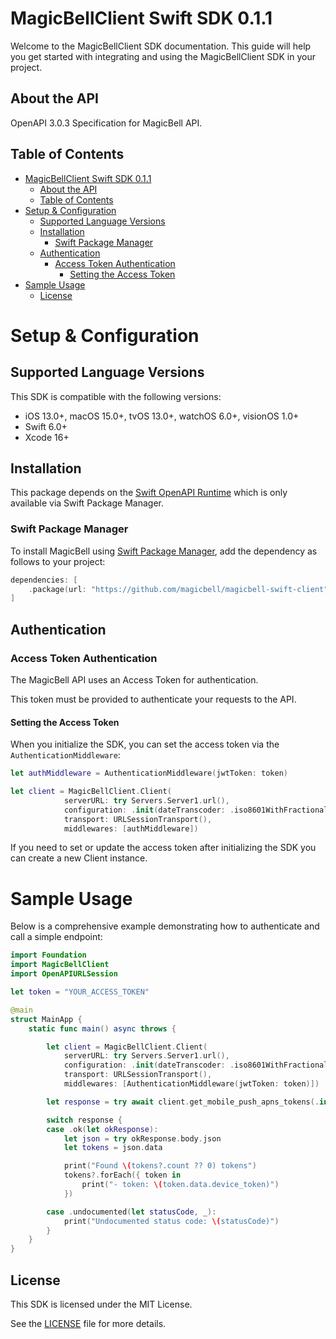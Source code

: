 # MagicBellClient Swift SDK 0.1.1

Welcome to the MagicBellClient SDK documentation. This guide will help you get started with integrating and using the MagicBellClient SDK in your project.

## About the API

OpenAPI 3.0.3 Specification for MagicBell API.

## Table of Contents

- [MagicBellClient Swift SDK 0.1.1](#magicbellclient-swift-sdk-010)
  - [About the API](#about-the-api)
  - [Table of Contents](#table-of-contents)
- [Setup \& Configuration](#setup--configuration)
  - [Supported Language Versions](#supported-language-versions)
  - [Installation](#installation)
    - [Swift Package Manager](#swift-package-manager)
  - [Authentication](#authentication)
    - [Access Token Authentication](#access-token-authentication)
      - [Setting the Access Token](#setting-the-access-token)
- [Sample Usage](#sample-usage)
  - [License](#license)

# Setup & Configuration

## Supported Language Versions

This SDK is compatible with the following versions:

- iOS 13.0+, macOS 15.0+, tvOS 13.0+, watchOS 6.0+, visionOS 1.0+
- Swift 6.0+
- Xcode 16+

## Installation

This package depends on the [Swift OpenAPI Runtime](https://github.com/apple/swift-openapi-runtime) which is only available via Swift Package Manager.

### Swift Package Manager

To install MagicBell using [Swift Package Manager](https://www.swift.org/package-manager/), add the dependency as follows to your project:

```swift
dependencies: [
    .package(url: "https://github.com/magicbell/magicbell-swift-client", .upToNextMajor(from: "0.1.0"))
]
```

## Authentication

### Access Token Authentication

The MagicBell API uses an Access Token for authentication.

This token must be provided to authenticate your requests to the API.

#### Setting the Access Token

When you initialize the SDK, you can set the access token via the `AuthenticationMiddleware`:

```swift
let authMiddleware = AuthenticationMiddleware(jwtToken: token)

let client = MagicBellClient.Client(
            serverURL: try Servers.Server1.url(),
            configuration: .init(dateTranscoder: .iso8601WithFractionalSeconds),
            transport: URLSessionTransport(),
            middlewares: [authMiddleware])
```

If you need to set or update the access token after initializing the SDK you can create a new Client instance.

# Sample Usage

Below is a comprehensive example demonstrating how to authenticate and call a simple endpoint:

```swift
import Foundation
import MagicBellClient
import OpenAPIURLSession

let token = "YOUR_ACCESS_TOKEN"

@main
struct MainApp {
    static func main() async throws {

        let client = MagicBellClient.Client(
            serverURL: try Servers.Server1.url(),
            configuration: .init(dateTranscoder: .iso8601WithFractionalSeconds),
            transport: URLSessionTransport(),
            middlewares: [AuthenticationMiddleware(jwtToken: token)])

        let response = try await client.get_mobile_push_apns_tokens(.init())

        switch response {
        case .ok(let okResponse):
            let json = try okResponse.body.json
            let tokens = json.data

            print("Found \(tokens?.count ?? 0) tokens")
            tokens?.forEach({ token in
                print("- token: \(token.data.device_token)")
            })

        case .undocumented(let statusCode, _):
            print("Undocumented status code: \(statusCode)")
        }
    }
}
```

## License

This SDK is licensed under the MIT License.

See the [LICENSE](LICENSE) file for more details.
